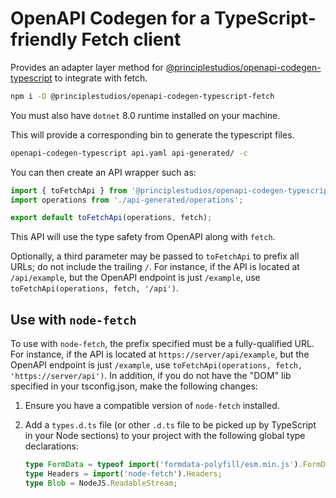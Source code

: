 # OpenAPI Codegen for a TypeScript-friendly Fetch client

Provides an adapter layer method for
[@principlestudios/openapi-codegen-typescript][1] to integrate with fetch.

```sh
npm i -D @principlestudios/openapi-codegen-typescript-fetch
```

You must also have `dotnet` 8.0 runtime installed on your machine.

This will provide a corresponding bin to generate the typescript files.

```sh
openapi-codegen-typescript api.yaml api-generated/ -c
```

You can then create an API wrapper such as:

```ts
import { toFetchApi } from '@principlestudios/openapi-codegen-typescript-fetch';
import operations from './api-generated/operations';

export default toFetchApi(operations, fetch);
```

This API will use the type safety from OpenAPI along with `fetch`.

Optionally, a third parameter may be passed to `toFetchApi` to prefix all URLs; do not include the trailing `/`. For instance, if the API is located at `/api/example`, but the OpenAPI endpoint is just `/example`, use `toFetchApi(operations, fetch, '/api')`.

## Use with `node-fetch`

To use with `node-fetch`, the prefix specified must be a fully-qualified URL. For instance, if the API is located at `https://server/api/example`, but the OpenAPI endpoint is just `/example`, use `toFetchApi(operations, fetch, 'https://server/api')`. In addition, if you do not have the "DOM" lib specified in your tsconfig.json, make the following changes:

1. Ensure you have a compatible version of `node-fetch` installed.
2. Add a `types.d.ts` file (or other `.d.ts` file to be picked up by TypeScript in your Node sections) to your project with the following global type declarations:

    ```typescript
    type FormData = typeof import('formdata-polyfill/esm.min.js').FormData;
    type Headers = import('node-fetch').Headers;
    type Blob = NodeJS.ReadableStream;
    ```

[1]: https://www.npmjs.com/package/@principlestudios/openapi-codegen-typescript